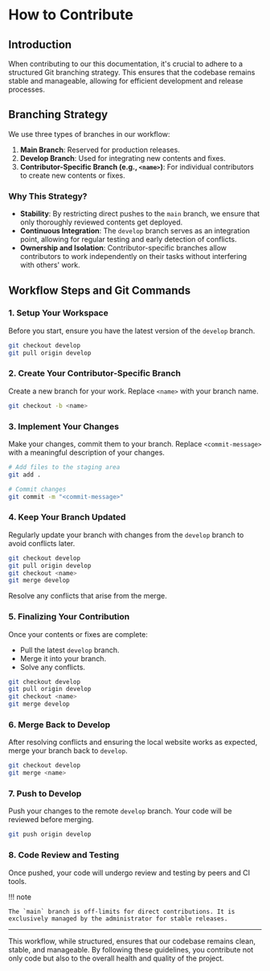 # How to Contribute

## Introduction

When contributing to our this documentation, it's crucial to adhere to a structured Git branching strategy. This ensures that the codebase remains stable and manageable, allowing for efficient development and release processes.

## Branching Strategy

We use three types of branches in our workflow:

1. **Main Branch**: Reserved for production releases.
2. **Develop Branch**: Used for integrating new contents and fixes.
3. **Contributor-Specific Branch (e.g., `<name>`)**: For individual contributors to create new contents or fixes.

### Why This Strategy?

- **Stability**: By restricting direct pushes to the `main` branch, we ensure that only thoroughly reviewed contents get deployed.
- **Continuous Integration**: The `develop` branch serves as an integration point, allowing for regular testing and early detection of conflicts.
- **Ownership and Isolation**: Contributor-specific branches allow contributors to work independently on their tasks without interfering with others' work.

## Workflow Steps and Git Commands

### 1. Setup Your Workspace
Before you start, ensure you have the latest version of the `develop` branch.

```bash
git checkout develop
git pull origin develop
```

### 2. Create Your Contributor-Specific Branch
Create a new branch for your work. Replace `<name>` with your branch name.

```bash
git checkout -b <name>
```

### 3. Implement Your Changes
Make your changes, commit them to your branch. Replace `<commit-message>` with a meaningful description of your changes.

```bash
# Add files to the staging area
git add .

# Commit changes
git commit -m "<commit-message>"
```

### 4. Keep Your Branch Updated
Regularly update your branch with changes from the `develop` branch to avoid conflicts later.

```bash
git checkout develop
git pull origin develop
git checkout <name>
git merge develop
```

Resolve any conflicts that arise from the merge.

### 5. Finalizing Your Contribution
Once your contents or fixes are complete:

- Pull the latest `develop` branch.
- Merge it into your branch.
- Solve any conflicts.

```bash
git checkout develop
git pull origin develop
git checkout <name>
git merge develop
```

### 6. Merge Back to Develop
After resolving conflicts and ensuring the local website works as expected, merge your branch back to `develop`.

```bash
git checkout develop
git merge <name>
```

### 7. Push to Develop
Push your changes to the remote `develop` branch. Your code will be reviewed before merging.

```bash
git push origin develop
```

### 8. Code Review and Testing
Once pushed, your code will undergo review and testing by peers and CI tools.

!!! note

    The `main` branch is off-limits for direct contributions. It is exclusively managed by the administrator for stable releases.

---

This workflow, while structured, ensures that our codebase remains clean, stable, and manageable. By following these guidelines, you contribute not only code but also to the overall health and quality of the project.

&nbsp;
